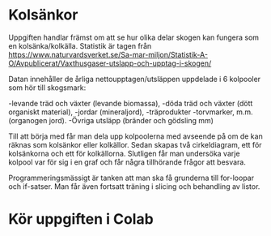 # Kolsänkor
Uppgiften handlar främst om att se hur olika delar skogen kan fungera som en kolsänka/kolkälla. Statistik är tagen från https://www.naturvardsverket.se/Sa-mar-miljon/Statistik-A-O/Avpublicerat/Vaxthusgaser-utslapp-och-upptag-i-skogen/

Datan innehåller de årliga nettoupptagen/utsläppen uppdelade i 6 kolpooler som hör till skogsmark:

-levande träd och växter (levande biomassa),
-döda träd och växter (dött organiskt material),
-jordar (mineraljord),
-träprodukter
-torvmarker, m.m. (organogen jord).
-Övriga utsläpp (bränder och gödsling mm) 

Till att börja med får man dela upp kolpoolerna med avseende på om de kan räknas som kolsänkor eller kolkällor. Sedan skapas två cirkeldiagram, ett för kolsänkorna och ett för kolkällorna. Slutligen får man undersöka varje kolpool var för sig i en graf och får några tillhörande frågor att besvara.

Programmeringsmässigt är tanken att man ska få grunderna till for-loopar och if-satser. Man får även fortsatt träning i slicing och behandling av listor.


# Kör uppgiften i Colab

